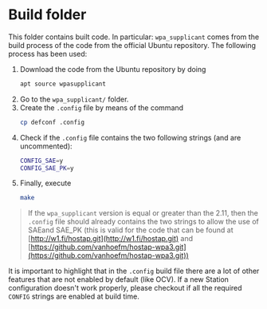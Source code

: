 # Build folder
This folder contains built code. In particular:
`wpa_supplicant` comes from the build process of the code from the official Ubuntu repository.
The following process has been used:
1. Download the code from the Ubuntu repository by doing
    ```bash
    apt source wpasupplicant
    ```
2. Go to the `wpa_supplicant/` folder.
3. Create the `.config` file by means of the command
    ```bash
    cp defconf .config
    ```
4. Check if the `.config` file contains the two following strings (and are uncommented):
    ```bash
    CONFIG_SAE=y
    CONFIG_SAE_PK=y
    ```
5. Finally, execute
    ```bash
    make
    ```

> If the `wpa_supplicant` version is equal or greater than the 2.11,
> then the `.config` file should already contains the two strings to allow the use of SAEand SAE_PK
> (this is valid for the code that can be found at [http://w1.fi/hostap.git](http://w1.fi/hostap.git)
> and [https://github.com/vanhoefm/hostap-wpa3.git](https://github.com/vanhoefm/hostap-wpa3.git))

It is important to highlight that in the `.config` build file there are a lot of other features that are not enabled by default (like OCV). If a new Station configuration doesn't work properly, please checkout if all the required `CONFIG` strings are enabled at build time.
